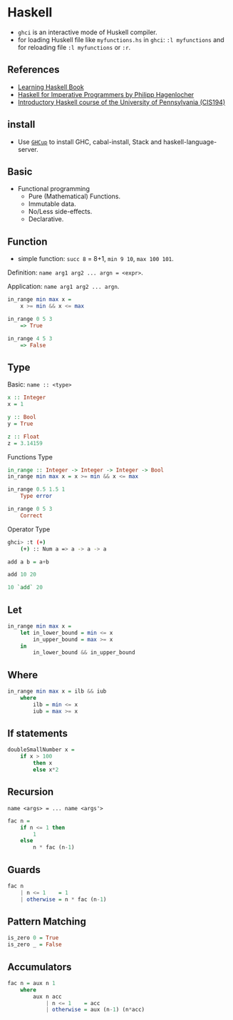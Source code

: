 # Haskell

* `ghci` is an interactive mode of Huskell compiler.
* for loading Huskell file like `myfunctions.hs` in `ghci`: `:l myfunctions` and for reloading file `:l myfunctions` or `:r`.

## References

* [Learning Haskell Book](http://learnyouahaskell.com/)
* [Haskell for Imperative Programmers by Philipp Hagenlocher](https://www.youtube.com/watch?v=Vgu82wiiZ90&list=PLe7Ei6viL6jGp1Rfu0dil1JH1SHk9bgDV)
* [Introductory Haskell course of the University of Pennsylvania (CIS194)](https://www.seas.upenn.edu/~cis1940/spring13/lectures.html)

## install

* Use [`GHCup`](https://www.haskell.org/ghcup/) to install GHC, cabal-install, Stack and haskell-language-server.

## Basic

* Functional programming
  * Pure (Mathematical) Functions.
  * Immutable data.
  * No/Less side-effects.
  * Declarative.

## Function

* simple function: `succ 8` = 8+1, `min 9 10`, `max 100 101`.

Definition: `name arg1 arg2 ... argn = <expr>`.

Application: `name arg1 arg2 ... argn`.

```hs
in_range min max x =
    x >= min && x <= max

in_range 0 5 3
    => True

in_range 4 5 3
    => False
```

## Type

Basic: `name :: <type>`

```hs
x :: Integer
x = 1

y :: Bool
y = True

z :: Float
z = 3.14159
```

Functions Type

```hs
in_range :: Integer -> Integer -> Integer -> Bool
in_range min max x = x >= min && x <= max

in_range 0.5 1.5 1
    Type error

in_range 0 5 3
    Correct
```

Operator Type

```sh
ghci> :t (+)
    (+) :: Num a => a -> a -> a
```

```hs
add a b = a+b

add 10 20

10 `add` 20
```

## Let

```hs
in_range min max x =
    let in_lower_bound = min <= x
        in_upper_bound = max >= x
    in
        in_lower_bound && in_upper_bound
```

## Where

```hs
in_range min max x = ilb && iub
    where
        ilb = min <= x
        iub = max >= x
```

## If statements

```hs
doubleSmallNumber x = 
    if x > 100  
        then x  
        else x*2 
```

## Recursion

`name <args> = ... name <args'>`

```hs
fac n =
    if n <= 1 then
        1
    else
        n * fac (n-1)
```

## Guards

```hs
fac n
    | n <= 1    = 1
    | otherwise = n * fac (n-1)
```

## Pattern Matching

```hs
is_zero 0 = True
is_zero _ = False
```

## Accumulators

```hs
fac n = aux n 1
    where
        aux n acc
            | n <= 1    = acc
            | otherwise = aux (n-1) (n*acc)
```
